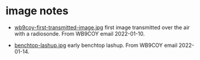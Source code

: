 # image notes

* [wb9coy-first-transmitted-image.jpg](wb9coy-first-transmitted-image.jpg)
  first image transmitted over the air with a radiosonde.  From WB9COY email
  2022-01-10.

* [benchtop-lashup.jpg](benchtop-lashup.jpg) early benchtop lashup.  From
  WB9COY email 2022-01-14.
